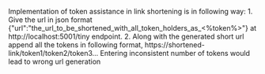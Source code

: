 Implementation of token assistance in link shortening is in following way:
	1. Give the url in json format {"url":"the_url_to_be_shortened_with_all_token_holders_as_<%token%>"} at http://localhost:5001/tiny endpoint.
	2. Along with the generated short url append all the tokens in following format, https://shortened-link/token1/token2/token3...
		Entering inconsistent number of tokens would lead to wrong url generation